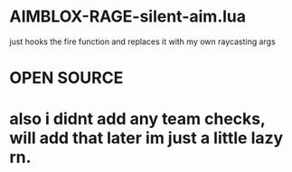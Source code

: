 # AIMBLOX-RAGE-silent-aim.lua
just hooks the fire function and replaces it with my own raycasting args

# OPEN SOURCE

# also i didnt add any team checks, will add that later im just a little lazy rn.
